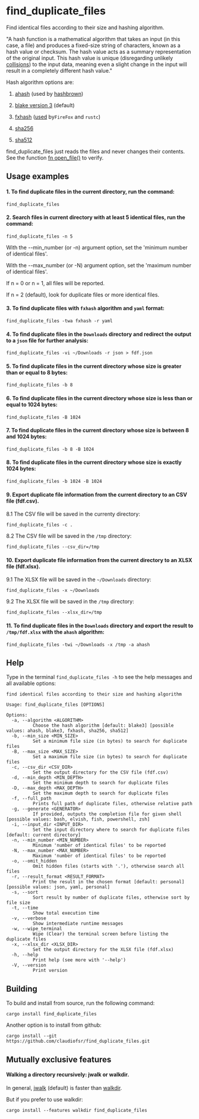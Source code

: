 # find_duplicate_files
Find identical files according to their size and hashing algorithm.

"A hash function is a mathematical algorithm that takes an input (in this case, a file)
and produces a fixed-size string of characters, known as a hash value or checksum.
The hash value acts as a summary representation of the original input.
This hash value is unique (disregarding unlikely [collisions](https://en.wikipedia.org/wiki/Hash_collision))
to the input data, meaning even a slight change in the input will result in a completely different hash value."

Hash algorithm options are:

1. [ahash](https://crates.io/crates/ahash) (used by [hashbrown](https://crates.io/crates/hashbrown))

2. [blake version 3](https://docs.rs/blake3/latest/blake3) (default)

3. [fxhash](https://crates.io/crates/rustc-hash) ([used](https://nnethercote.github.io/2021/12/08/a-brutally-effective-hash-function-in-rust.html) by`FireFox` and `rustc`)

4. [sha256](https://github.com/RustCrypto/hashes)

5. [sha512](https://github.com/RustCrypto/hashes)

find_duplicate_files just reads the files and never changes their contents.
See the function [fn open_file()](https://docs.rs/find_duplicate_files/latest/src/find_duplicate_files/lib.rs.html#62-82) to verify.

## Usage examples

#### 1. To find duplicate files in the current directory, run the command:
```
find_duplicate_files
```

#### 2. Search files in current directory with at least 5 identical files, run the command:
```
find_duplicate_files -n 5
```

With the --min_number (or -n) argument option, set the 'minimum number of identical files'.

With the --max_number (or -N) argument option, set the 'maximum number of identical files'.

If n = 0 or n = 1, all files will be reported.

If n = 2 (default), look for duplicate files or more identical files.

#### 3. To find duplicate files with `fxhash` algorithm and `yaml` format:
```
find_duplicate_files -twa fxhash -r yaml
```

#### 4. To find duplicate files in the `Downloads` directory and redirect the output to a `json` file for further analysis:

```
find_duplicate_files -vi ~/Downloads -r json > fdf.json
```

#### 5. To find duplicate files in the current directory whose size is greater than or equal to 8 bytes:

```
find_duplicate_files -b 8
```

#### 6. To find duplicate files in the current directory whose size is less than or equal to 1024 bytes:

```
find_duplicate_files -B 1024
```

#### 7. To find duplicate files in the current directory whose size is between 8 and 1024 bytes:

```
find_duplicate_files -b 8 -B 1024
```

#### 8. To find duplicate files in the current directory whose size is exactly 1024 bytes:

```
find_duplicate_files -b 1024 -B 1024
```

#### 9. Export duplicate file information from the current directory to an CSV file (fdf.csv).

8.1 The CSV file will be saved in the currenty directory:

```
find_duplicate_files -c .
```
8.2 The CSV file will be saved in the `/tmp` directory:

```
find_duplicate_files --csv_dir=/tmp
```

#### 10. Export duplicate file information from the current directory to an XLSX file (fdf.xlsx).

9.1 The XLSX file will be saved in the `~/Downloads` directory:

```
find_duplicate_files -x ~/Downloads
```
9.2 The XLSX file will be saved in the `/tmp` directory:

```
find_duplicate_files --xlsx_dir=/tmp
```

#### 11. To find duplicate files in the `Downloads` directory and export the result to `/tmp/fdf.xlsx` with the `ahash` algorithm:

```
find_duplicate_files -twi ~/Downloads -x /tmp -a ahash
```

## Help

Type in the terminal `find_duplicate_files -h` to see the help messages and all available options:
```
find identical files according to their size and hashing algorithm

Usage: find_duplicate_files [OPTIONS]

Options:
  -a, --algorithm <ALGORITHM>
          Choose the hash algorithm [default: blake3] [possible values: ahash, blake3, fxhash, sha256, sha512]
  -b, --min_size <MIN_SIZE>
          Set a minimum file size (in bytes) to search for duplicate files
  -B, --max_size <MAX_SIZE>
          Set a maximum file size (in bytes) to search for duplicate files
  -c, --csv_dir <CSV_DIR>
          Set the output directory for the CSV file (fdf.csv)
  -d, --min_depth <MIN_DEPTH>
          Set the minimum depth to search for duplicate files
  -D, --max_depth <MAX_DEPTH>
          Set the maximum depth to search for duplicate files
  -f, --full_path
          Prints full path of duplicate files, otherwise relative path
  -g, --generate <GENERATOR>
          If provided, outputs the completion file for given shell [possible values: bash, elvish, fish, powershell, zsh]
  -i, --input_dir <INPUT_DIR>
          Set the input directory where to search for duplicate files [default: current directory]
  -n, --min_number <MIN_NUMBER>
          Minimum 'number of identical files' to be reported
  -N, --max_number <MAX_NUMBER>
          Maximum 'number of identical files' to be reported
  -o, --omit_hidden
          Omit hidden files (starts with '.'), otherwise search all files
  -r, --result_format <RESULT_FORMAT>
          Print the result in the chosen format [default: personal] [possible values: json, yaml, personal]
  -s, --sort
          Sort result by number of duplicate files, otherwise sort by file size
  -t, --time
          Show total execution time
  -v, --verbose
          Show intermediate runtime messages
  -w, --wipe_terminal
          Wipe (Clear) the terminal screen before listing the duplicate files
  -x, --xlsx_dir <XLSX_DIR>
          Set the output directory for the XLSX file (fdf.xlsx)
  -h, --help
          Print help (see more with '--help')
  -V, --version
          Print version
```

## Building

To build and install from source, run the following command:
```
cargo install find_duplicate_files
```
Another option is to install from github:
```
cargo install --git https://github.com/claudiofsr/find_duplicate_files.git
```

## Mutually exclusive features

#### Walking a directory recursively: jwalk or walkdir.

In general, [jwalk](https://crates.io/crates/jwalk) (default)
is faster than [walkdir](https://crates.io/crates/walkdir).

But if you prefer to use walkdir:
```
cargo install --features walkdir find_duplicate_files
```
